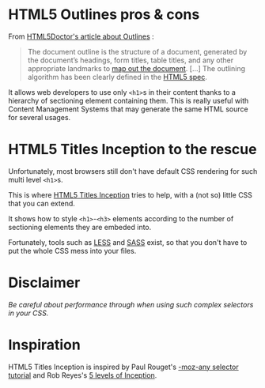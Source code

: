 HTML5 Outlines pros & cons
==========================

From [HTML5Doctor's article about Outlines](http://html5doctor.com/outlines/) :

> The document outline is the structure of a document, generated by the document’s headings, form titles, table titles, and any other appropriate landmarks to [map out the document](http://www.w3.org/TR/2002/REC-UAAG10-20021217/guidelines#tech-provide-outline-view). [...] The outlining algorithm has been clearly defined in the [HTML5 spec](http://dev.w3.org/html5/spec/Overview.html#outlines).

It allows web developers to use only `<h1>`s in their content thanks to a hierarchy of sectioning element containing them. This is really useful with Content Management Systems that may generate the same HTML source for several usages.

HTML5 Titles Inception to the rescue
====================================

Unfortunately, most browsers still don't have default CSS rendering for such multi level `<h1>`s.

This is where [HTML5 Titles Inception](https://github.com/nhoizey/HTML5-Titles-Inception) tries to help, with a (not so) little CSS that you can extend.

It shows how to style `<h1>`-`<h3>` elements according to the number of sectioning elements they are embeded into.

Fortunately, tools such as [LESS](http://lesscss.org/) and [SASS](http://sass-lang.com/) exist, so that you don't have to put the whole CSS mess into your files.

Disclaimer
==========

*Be careful about performance through when using such complex selectors in your CSS.*

Inspiration
===========

HTML5 Titles Inception is inspired by Paul Rouget's [-moz-any selector tutorial](http://cas.im/moz-any-selector) and  Rob Reyes's [5 levels of Inception](http://cas.im/5-levels-inception).
